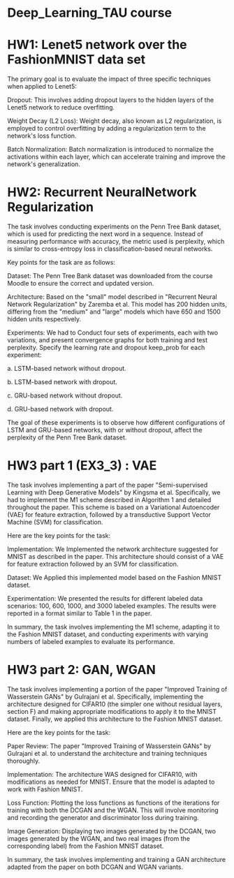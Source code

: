 # Deep_Learning_TAU course

# HW1: Lenet5 network over the FashionMNIST data set
The primary goal is to evaluate the impact of three specific techniques when applied to Lenet5:

Dropout: This involves adding dropout layers to the hidden layers of the Lenet5 network to reduce overfitting.

Weight Decay (L2 Loss): Weight decay, also known as L2 regularization, is employed to control overfitting by adding a regularization term to the network's loss function.

Batch Normalization: Batch normalization is introduced to normalize the activations within each layer, which can accelerate training and improve the network's generalization.

# HW2: Recurrent NeuralNetwork Regularization
The task involves conducting experiments on the Penn Tree Bank dataset, which is used for predicting the next word in a sequence. Instead of measuring performance with accuracy, the metric used is perplexity, which is similar to cross-entropy loss in classification-based neural networks.

Key points for the task are as follows:

Dataset: The Penn Tree Bank dataset was downloaded from the course Moodle to ensure the correct and updated version.

Architecture: Based on the "small" model described in "Recurrent Neural Network Regularization" by Zaremba et al. This model has 200 hidden units, differing from the "medium" and "large" models which have 650 and 1500 hidden units respectively.

Experiments: We had to Conduct four sets of experiments, each with two variations, and present convergence graphs for both training and test perplexity. Specify the learning rate and dropout keep_prob for each experiment:

a. LSTM-based network without dropout.

b. LSTM-based network with dropout.

c. GRU-based network without dropout.

d. GRU-based network with dropout.

The goal of these experiments is to observe how different configurations of LSTM and GRU-based networks, with or without dropout, affect the perplexity of the Penn Tree Bank dataset.

# HW3  part 1 (EX3_3) : VAE
The task involves implementing a part of the paper "Semi-supervised Learning with Deep Generative Models" by Kingsma et al. Specifically, we had to implement the M1 scheme described in Algorithm 1 and detailed throughout the paper. This scheme is based on a Variational Autoencoder (VAE) for feature extraction, followed by a transductive Support Vector Machine (SVM) for classification.

Here are the key points for the task:


Implementation: We Implemented the network architecture suggested for MNIST as described in the paper. This architecture should consist of a VAE for feature extraction followed by an SVM for classification.

Dataset: We Applied this implemented model based on the Fashion MNIST dataset.

Experimentation: We  presented the results for different labeled data scenarios: 100, 600, 1000, and 3000 labeled examples. The results were reported in a format similar to Table 1 in the paper.

In summary, the task involves implementing the M1 scheme, adapting it to the Fashion MNIST dataset, and conducting experiments with varying numbers of labeled examples to evaluate its performance.

# HW3  part 2: GAN, WGAN
The task involves implementing a portion of the paper "Improved Training of Wasserstein GANs" by Gulrajani et al. Specifically, implementing the architecture designed for CIFAR10 (the simpler one without residual layers, section F) and making appropriate modifications to apply it to the MNIST dataset. Finally, we applied this architecture to the Fashion MNIST dataset.

Here are the key points for the task:

Paper Review: The paper "Improved Training of Wasserstein GANs" by Gulrajani et al. to understand the architecture and training techniques thoroughly.

Implementation:  The architecture WAS designed for CIFAR10, with modifications as needed for MNIST. Ensure that the model is adapted to work with Fashion MNIST.

Loss Function: Plotting the loss functions as functions of the iterations for training with both the DCGAN and the WGAN. This will involve monitoring and recording the generator and discriminator loss during training.

Image Generation: Displaying two images generated by the DCGAN, two images generated by the WGAN, and two real images (from the corresponding label) from the Fashion MNIST dataset. 

In summary, the task involves implementing and training a GAN architecture adapted from the paper on both DCGAN and WGAN variants. 

